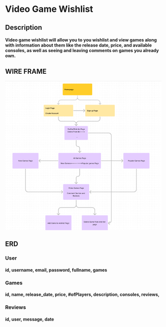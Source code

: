 <h1>Video Game Wishlist</h1>
<h2>Description</h2>
<h4>Video game wishlist will allow you to you wishlist and view games along with information about them like the release date, price, and available consoles, as well as seeing and leaving comments on games you already own.</h4>
<h2>WIRE FRAME</h2>
<img src="/public/img/Screenshot 2024-06-10 054217.png" alt="Wire Frame">
<h2>ERD</h2>
<h3>User</h3>
<h4>id, username, email, password, fullname, games</h4>
<h3>Games</h3>
<h4>id, name, release_date, price, #ofPlayers, description, consoles, reviews,</h4>
<h3>Reviews</h3>
<h4>id, user, message, date</h4>
